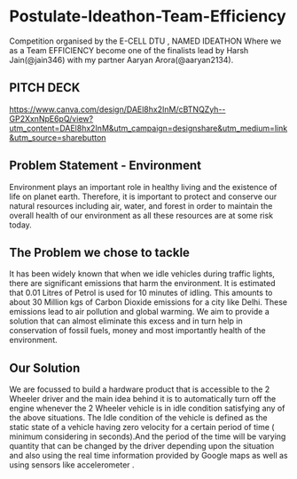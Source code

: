 # Postulate-Ideathon-Team-Efficiency
Competition organised by the E-CELL DTU , NAMED IDEATHON Where we as a Team EFFICIENCY become one of the finalists lead by Harsh Jain(@jain346) with my partner Aaryan Arora(@aaryan2134). 
## PITCH DECK 
https://www.canva.com/design/DAEl8hx2InM/cBTNQZyh--GP2XxnNpE6pQ/view?utm_content=DAEl8hx2InM&utm_campaign=designshare&utm_medium=link&utm_source=sharebutton
## Problem Statement - Environment
Environment plays an important role in healthy living and the existence of life on planet earth. Therefore, it is important to protect and conserve our natural resources including air, water, and forest in order to maintain the overall health of our environment as all these resources are at some risk today.

## The Problem we chose to tackle

It has been widely known that when we idle vehicles during traffic lights, there are significant emissions that harm the environment. It is estimated that 0.01 Litres of Petrol is used for 10 minutes of idling. This amounts to about 30 Million kgs of Carbon Dioxide emissions for a city like Delhi. These emissions lead to air pollution and global warming. We aim to provide a solution that can almost eliminate this excess and in turn help in  conservation of fossil fuels, money and most importantly health of the environment.

## Our Solution

We are focussed to build a hardware product that is accessible to the 2 Wheeler driver and the main idea behind it is to automatically turn off the engine whenever the 2 Wheeler vehicle is in idle condition satisfying any of the above situations. The Idle condition of the vehicle is defined as the static state of a vehicle having zero velocity for a certain period of time ( minimum considering in seconds).And the period of the time will be varying quantity that can be changed by the driver depending upon the situation and also using the real time information provided by Google maps as well as using sensors like accelerometer .

